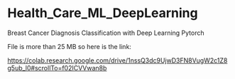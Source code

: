 # Health_Care_ML_DeepLearning
Breast Cancer Diagnosis Classification with Deep Learning Pytorch


File is more than 25 MB so here is the link: 


https://colab.research.google.com/drive/1nssQ3dc9UjwD3FN8VugW2c1Z8g5ub_l0#scrollTo=f02ICVVwan8b


